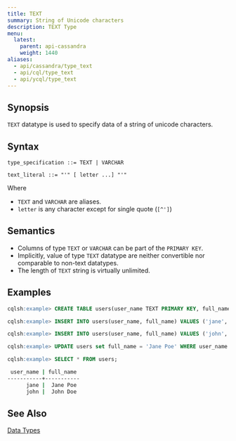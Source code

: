```yaml
---
title: TEXT
summary: String of Unicode characters
description: TEXT Type
menu:
  latest:
    parent: api-cassandra
    weight: 1440
aliases:
  - api/cassandra/type_text
  - api/cql/type_text
  - api/ycql/type_text
---
```


## Synopsis
`TEXT` datatype is used to specify data of a string of unicode characters.

## Syntax
```
type_specification ::= TEXT | VARCHAR

text_literal ::= "'" [ letter ...] "'"
```

Where 

- `TEXT` and `VARCHAR` are aliases.
- `letter` is any character except for single quote (`[^']`)

## Semantics

- Columns of type `TEXT` or `VARCHAR` can be part of the `PRIMARY KEY`.
- Implicitly, value of type `TEXT` datatype are neither convertible nor comparable to non-text datatypes.
- The length of `TEXT` string is virtually unlimited.

## Examples

```{.sql .copy .separator-gt}
cqlsh:example> CREATE TABLE users(user_name TEXT PRIMARY KEY, full_name VARCHAR);
```
```{.sql .copy .separator-gt}
cqlsh:example> INSERT INTO users(user_name, full_name) VALUES ('jane', 'Jane Doe');
```
```{.sql .copy .separator-gt}
cqlsh:example> INSERT INTO users(user_name, full_name) VALUES ('john', 'John Doe');
```
```{.sql .copy .separator-gt}
cqlsh:example> UPDATE users set full_name = 'Jane Poe' WHERE user_name = 'jane';
```
```{.sql .copy .separator-gt}
cqlsh:example> SELECT * FROM users;
```
```sh
 user_name | full_name
-----------+-----------
      jane |  Jane Poe
      john |  John Doe
```

## See Also

[Data Types](..#datatypes)
